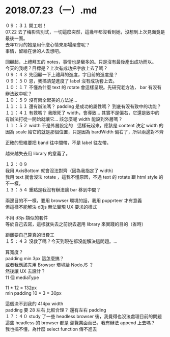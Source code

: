 # 2018.07.23（一）.md

０９：３１ 開工啦！  
07.22 去了梅影告別式，一切這麼突然，這幾年都沒看到她，沒想到上次見面竟是最後一面。  
去年12月的她是用什麼心情來那場聚會呢？  
事情，留給在世的人去想吧。  

回顧起，上禮拜五的 notes，事情也是蠻多的。只是沒有最後產出成功而以。  
今天的我呢？目標是？上次有成功把字放上去了嗎？  
０９：４３ 先回顧一下上禮拜的進度，字目前的進度是？  
０９：５０ 恩，我搞清楚進度了 label 沒有成功套上去。  
１０：１７ 不懂為什麼 text 的 rotate 會這樣呈現。先研究老方法， bar 有沒有辦法致中呢？  
１０：５９ 沒有兩全起美的方法逆...   
１１：１１ 還有辦法嗎？ padding 是成功的屬性嗎？ 到底有沒有致中的功能？  
１１：４１ 有救嗎？ 我限死了 width，會導致...  其實不是偏右，它還是致中的  
有辦法打從一開始就讓它... 該怎麼呢 width 能設到外層嗎？  
１１：５２ width 不是外層設定的　這樣玩起來，應該是 content 決定 width 的  
因為 scale 給它的就是那個位置，只是因為 bardWidth 偏右了，所以兩邊對不齊  

正確的思維要把 band 往中間帶，不是 label 往左帶。  

越來越失去用 library 的意義了。  

１２：０９  
我用 AxisBottom 就會沒法對齊（因為我指定了 width）  
我用 text 就會沒法 rotate ，這我不懂原因，不過 text 的 rotate 跟 html style 的不一樣。  
１３：５４ 重點是我沒有辦法讓 bar 移到中間？  

兩邊目的不一樣，要用 browser 環境的話，我用 pupprteer 才有意義  
但這樣不能解決 d3js 無法實現 UX 要求的樣式  

不用 d3js 類似的套件  
等於自己去寫，這樣就失去之前說去選用 library 來實踐的目的（省時）  

距離要自己算真的很費工  
１５：４３ 沒救了嗎？今天到現在都沒能解決這問題。...  

算寬度？  
padding min 3px 這怎麼搞？  
或者我應該先用 Browser 環境給 NodeJS ？  
然後讓 UX 去設計？  
11 個 mediaType  

11 * 12 = 132px  
min padding 10 * 3 = 30px  

這個決不到我的 414px width  
padding 要 28 左右 比較合理？ 還有左右 padding   
１７：４０ study 了一些 headless browser 後，我覺得也沒法處理目前的問題  
這些 headless 的 browser 都是 瀏覽業面而已，我有辦法 append 上去嗎？  
我也搞不懂，為什麼 select function 傳不進去  
